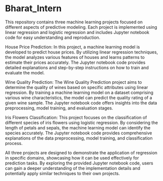 # Bharat_Intern
This  repository contains three machine learning projects focused on different aspects of predictive modeling. Each project is implemented using linear regression and logistic regression  and includes Jupyter notebook code for easy understanding and reproduction.

House Price Prediction:
    In this project, a machine learning model is developed to predict house prices. By utilizing linear regression techniques, the model analyzes various features of houses and learns patterns to estimate their prices accurately. The Jupyter notebook code provides detailed explanations and step-by-step instructions on how to train and evaluate the model.

Wine Quality Prediction:
    The Wine Quality Prediction project aims to determine the quality of wines based on specific attributes using linear regression. By training a machine learning model on a dataset comprising various wine characteristics, the model can predict the quality rating of a given wine sample. The Jupyter notebook code offers insights into the data preprocessing, model training, and evaluation stages.

Iris Flowers Classification:
    This project focuses on the classification of different species of iris flowers using logistic regression. By considering the length of petals and sepals, the machine learning model can identify the species accurately. The Jupyter notebook code provides comprehensive explanations of the data preprocessing, model training, and classification process.

All three projects are designed to demonstrate the application of  regression in specific domains, showcasing how it can be used effectively for prediction tasks. By exploring the provided Jupyter notebook code, users can gain a deeper understanding of the implementation details and potentially apply similar techniques to their own projects.
